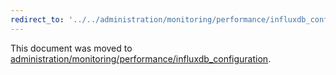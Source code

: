 ```yaml
---
redirect_to: '../../administration/monitoring/performance/influxdb_configuration.md'
---
```


This document was moved to [administration/monitoring/performance/influxdb_configuration](../../administration/monitoring/performance/influxdb_configuration.md).
